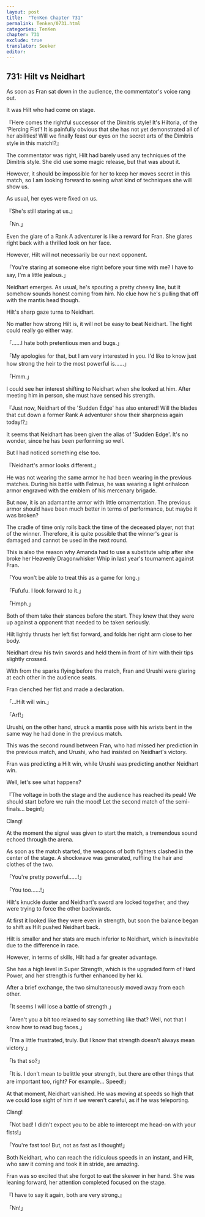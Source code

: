 ```yaml
---
layout: post
title:  "TenKen Chapter 731"
permalink: Tenken/0731.html
categories: TenKen
chapter: 731
exclude: true
translator: Seeker
editor: 
---
```

<h2 id="ch731">731: Hilt vs Neidhart</h2>

As soon as Fran sat down in the audience, the commentator's voice rang out.

It was Hilt who had come on stage.

『Here comes the rightful successor of the Dimitris style! It's Hiltoria, of the 'Piercing Fist'! It is painfully obvious that she has not yet demonstrated all of her abilities! Will we finally feast our eyes on the secret arts of the Dimitris style in this match!?』

The commentator was right, Hilt had barely used any techniques of the Dimitris style. She did use some magic release, but that was about it.

However, it should be impossible for her to keep her moves secret in this match, so I am looking forward to seeing what kind of techniques she will show us.

As usual, her eyes were fixed on us.

『She's still staring at us.』

「Nn.」

Even the glare of a Rank A adventurer is like a reward for Fran. She glares right back with a thrilled look on her face.

However, Hilt will not necessarily be our next opponent.

「You're staring at someone else right before your time with me? I have to say, I'm a little jealous.」

Neidhart emerges. As usual, he's spouting a pretty cheesy line, but it somehow sounds honest coming from him. No clue how he's pulling that off with the mantis head though.

Hilt's sharp gaze turns to Neidhart.

No matter how strong Hilt is, it will not be easy to beat Neidhart. The fight could really go either way.

「……I hate both pretentious men and bugs.」

「My apologies for that, but I am very interested in you. I'd like to know just how strong the heir to the most powerful is……」

「Hmm.」

I could see her interest shifting to Neidhart when she looked at him. After meeting him in person, she must have sensed his strength.

『Just now, Neidhart of the 'Sudden Edge' has also entered! Will the blades that cut down a former Rank A adventurer show their sharpness again today!?』

It seems that Neidhart has been given the alias of 'Sudden Edge'. It's no wonder, since he has been performing so well.

But I had noticed something else too.

『Neidhart's armor looks different.』

He was not wearing the same armor he had been wearing in the previous matches. During his battle with Felmus, he was wearing a light orihalcon armor engraved with the emblem of his mercenary brigade.

But now, it is an adamantite armor with little ornamentation. The previous armor should have been much better in terms of performance, but maybe it was broken?

The cradle of time only rolls back the time of the deceased player, not that of the winner. Therefore, it is quite possible that the winner's gear is damaged and cannot be used in the next round.

This is also the reason why Amanda had to use a substitute whip after she broke her Heavenly Dragonwhisker Whip in last year's tournament against Fran.

「You won't be able to treat this as a game for long.」

「Fufufu. I look forward to it.」

「Hmph.」

Both of them take their stances before the start. They knew that they were up against a opponent that needed to be taken seriously.

Hilt lightly thrusts her left fist forward, and folds her right arm close to her body.

Neidhart drew his twin swords and held them in front of him with their tips slightly crossed.

With from the sparks flying before the match, Fran and Urushi were glaring at each other in the audience seats.

Fran clenched her fist and made a declaration.

「…Hilt will win.」

「Arf!」

Urushi, on the other hand, struck a mantis pose with his wrists bent in the same way he had done in the previous match.

This was the second round between Fran, who had missed her prediction in the previous match, and Urushi, who had insisted on Neidhart's victory.

Fran was predicting a Hilt win, while Urushi was predicting another Neidhart win.

Well, let's see what happens?

『The voltage in both the stage and the audience has reached its peak! We should start before we ruin the mood! Let the second match of the semi-finals… begin!』

Clang!

At the moment the signal was given to start the match, a tremendous sound echoed through the arena.

As soon as the match started, the weapons of both fighters clashed in the center of the stage. A shockwave was generated, ruffling the hair and clothes of the two.

「You're pretty powerful……!」

「You too……!」

Hilt's knuckle duster and Neidhart's sword are locked together, and they were trying to force the other backwards.

At first it looked like they were even in strength, but soon the balance began to shift as Hilt pushed Neidhart back.

Hilt is smaller and her stats are much inferior to Neidhart, which is inevitable due to the difference in race.

However, in terms of skills, Hilt had a far greater advantage.

She has a high level in Super Strength, which is the upgraded form of Hard Power, and her strength is further enhanced by her ki.

After a brief exchange, the two simultaneously moved away from each other.

「It seems I will lose a battle of strength.」

「Aren't you a bit too relaxed to say something like that? Well, not that I know how to read bug faces.」

「I'm a little frustrated, truly. But I know that strength doesn't always mean victory.」

「Is that so?」

「It is. I don't mean to belittle your strength, but there are other things that are important too, right? For example… Speed!」

At that moment, Neidhart vanished. He was moving at speeds so high that we could lose sight of him if we weren't careful, as if he was teleporting.

Clang!

「Not bad! I didn't expect you to be able to intercept me head-on with your fists!」

「You're fast too! But, not as fast as I thought!」

Both Neidhart, who can reach the ridiculous speeds in an instant, and Hilt, who saw it coming and took it in stride, are amazing.

Fran was so excited that she forgot to eat the skewer in her hand. She was leaning forward, her attention completed focused on the stage.

『I have to say it again, both are very strong.』

「Nn!」







